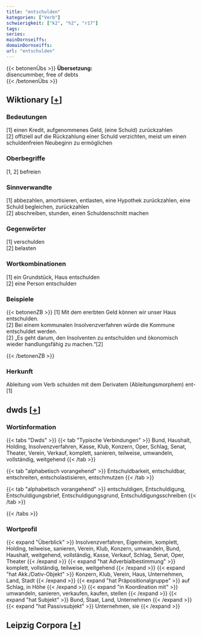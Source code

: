 ```yaml
---
title: "entschulden"
kategorien: ["Verb"]
schwierigkeit: ["k2", "h2", "r17"]
tags:
series:
mainDornseiffs:
domainDornseiffs:
url: "entschulden"
---
```


{{< betonenÜbs >}}
**Übersetzung:**  
disencummber, free  of debts  
{{< /betonenÜbs >}}

## Wiktionary [[+](https://de.wiktionary.org/wiki/entschulden)]

### Bedeutungen
[1] einen Kredit, aufgenommenes Geld, (eine Schuld) zurückzahlen  
[2] offiziell auf die Rückzahlung einer Schuld verzichten, meist um einen schuldenfreien Neubeginn zu ermöglichen  

### Oberbegriffe
[1, 2] befreien  

### Sinnverwandte
[1] abbezahlen, amortisieren, entlasten, eine Hypothek zurückzahlen, eine Schuld begleichen, zurückzahlen  
[2] abschreiben, stunden, einen Schuldenschnitt machen  

### Gegenwörter
[1] verschulden  
[2] belasten  

### Wortkombinationen
[1] ein Grundstück, Haus entschulden  
[2] eine Person entschulden  

### Beispiele
{{< betonenZB >}}
[1] Mit dem ererbten Geld können wir unser Haus entschulden.  
[2] Bei einem kommunalen Insolvenzverfahren würde die Kommune entschuldet werden.  
[2] „Es geht darum, den Insolventen zu entschulden und ökonomisch wieder handlungsfähig zu machen.“[2]  

{{< /betonenZB >}}
### Herkunft
Ableitung vom Verb schulden mit dem Derivatem (Ableitungsmorphem) ent-[1]  



## dwds [[+](https://www.dwds.de/wb/entschulden)]

### Wortinformation
{{< tabs "Dwds" >}}
{{< tab "Typische Verbindungen" >}}
Bund, Haushalt, Holding, Insolvenzverfahren, Kasse, Klub, Konzern, Oper, Schlag, Senat, Theater, Verein, Verkauf, komplett, sanieren, teilweise, umwandeln, vollständig, weitgehend
{{< /tab >}}

{{< tab "alphabetisch vorangehend" >}}
Entschuldbarkeit, entschuldbar, entschreiten, entscholastisieren, entschmutzen
{{< /tab >}}

{{< tab "alphabetisch vorangehend" >}}
entschuldigen, Entschuldigung, Entschuldigungsbrief, Entschuldigungsgrund, Entschuldigungsschreiben
{{< /tab >}}

{{< /tabs >}}

### Wortprofil
{{< expand "Überblick" >}} Insolvenzverfahren, Eigenheim, komplett, Holding, teilweise, sanieren, Verein, Klub, Konzern, umwandeln, Bund, Haushalt, weitgehend, vollständig, Kasse, Verkauf, Schlag, Senat, Oper, Theater {{< /expand >}}
{{< expand "hat Adverbialbestimmung" >}} komplett, vollständig, teilweise, weitgehend {{< /expand >}}
{{< expand "hat Akk./Dativ-Objekt" >}} Konzern, Klub, Verein, Haus, Unternehmen, Land, Stadt {{< /expand >}}
{{< expand "hat Präpositionalgruppe" >}} auf Schlag, in Höhe {{< /expand >}}
{{< expand "in Koordination mit" >}} umwandeln, sanieren, verkaufen, kaufen, stellen {{< /expand >}}
{{< expand "hat Subjekt" >}} Bund, Staat, Land, Unternehmen {{< /expand >}}
{{< expand "hat Passivsubjekt" >}} Unternehmen, sie {{< /expand >}}

## Leipzig Corpora [[+](https://corpora.uni-leipzig.de/en/res?word=entschulden&corpusId=deu_newscrawl-public_2018)]

